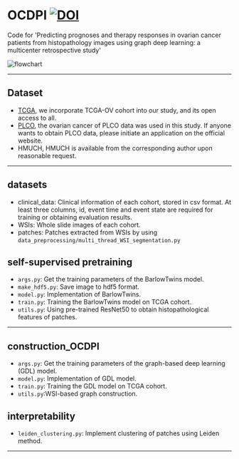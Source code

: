 # OCDPI [![DOI](https://zenodo.org/badge/691128305.svg)](https://zenodo.org/doi/10.5281/zenodo.10405066)
Code for 'Predicting prognoses and therapy responses in ovarian cancer patients from histopathology images using graph deep learning: a multicenter retrospective study'

![flowchart](https://github.com/ZhoulabCPH/OCDPI/assets/143063392/e77dadbd-3da3-4e9d-9564-536ba309101b)

****
## Dataset 
- [TCGA](https://portal.gdc.cancer.gov/projects/TCGA-OV), we incorporate TCGA-OV cohort into our study, and its open access to all.
- [PLCO](https://cdas.cancer.gov/plco/#:~:text=PLCO%20has%20the%20following%20five%20ClinicalTrials.gov%20registration%20numbers%3A,the%20PLCO%20trial%20are%20available%20on%20this%20website.), the ovarian cancer of PLCO data was used in this study. If anyone wants to obtain PLCO data, please initiate an application on the official website.
- HMUCH, HMUCH is available from the corresponding author upon reasonable request.
****
## datasets
- clinical_data: Clinical information of each cohort, stored in csv format. At least three columns, id, event time and event state are required for training or obtaining evaluation results.
- WSIs: Whole slide images of each cohort.
- patches: Patches extracted from WSIs by using <code>data_preprocessing/multi_thread_WSI_segmentation.py</code>
## self-supervised pretraining
- <code>args.py</code>: Get the training parameters of the BarlowTwins model.
- <code>make_hdf5.py</code>: Save image to hdf5 format.
- <code>model.py</code>: Implementation of BarlowTwins.
- <code>train.py</code>: Training the BarlowTwins model on TCGA cohort.
- <code>utils.py</code>: Using pre-trained ResNet50 to obtain histopathological features of patches.
****
## construction_OCDPI
- <code>args.py</code>: Get the training parameters of the graph-based deep learning (GDL) model.
- <code>model.py</code>: Implementation of GDL model.
- <code>train.py</code>: Training the GDL model on TCGA cohort.
- <code>utils.py</code>:WSI-based graph construction.

## interpretability
- <code>leiden_clustering.py</code>: Implement clustering of patches using Leiden method.
****
